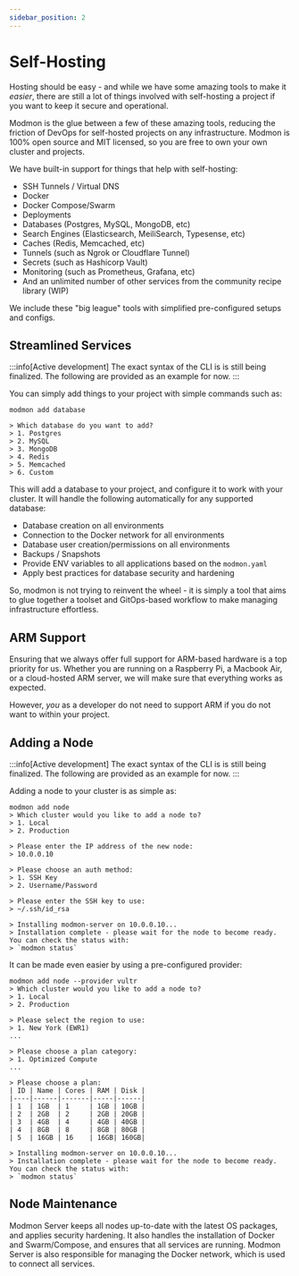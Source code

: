 ```yaml
---
sidebar_position: 2
---
```


# Self-Hosting

Hosting should be easy - and while we have some amazing tools to make it *easier*, there are still a lot of things involved with self-hosting a project if you want to keep it secure and operational.

Modmon is the glue between a few of these amazing tools, reducing the friction of DevOps for self-hosted projects on any infrastructure. Modmon is 100% open source and MIT licensed, so you are free to own your own cluster and projects.

We have built-in support for things that help with self-hosting:

- SSH Tunnels / Virtual DNS
- Docker
- Docker Compose/Swarm
- Deployments
- Databases (Postgres, MySQL, MongoDB, etc)
- Search Engines (Elasticsearch, MeiliSearch, Typesense, etc)
- Caches (Redis, Memcached, etc)
- Tunnels (such as Ngrok or Cloudflare Tunnel)
- Secrets (such as Hashicorp Vault)
- Monitoring (such as Prometheus, Grafana, etc)
- And an unlimited number of other services from the community recipe library (WIP)

We include these "big league" tools with simplified pre-configured setups and configs.

## Streamlined Services

:::info[Active development]
The exact syntax of the CLI is is still being finalized. The following are provided as an example for now.
:::

You can simply add things to your project with simple commands such as:

```shell
modmon add database

> Which database do you want to add?
> 1. Postgres
> 2. MySQL
> 3. MongoDB
> 4. Redis
> 5. Memcached
> 6. Custom
```

This will add a database to your project, and configure it to work with your cluster. It will handle the following automatically for any supported database:

- Database creation on all environments
- Connection to the Docker network for all environments
- Database user creation/permissions on all environments
- Backups / Snapshots
- Provide ENV variables to all applications based on the `modmon.yaml`
- Apply best practices for database security and hardening

So, modmon is not trying to reinvent the wheel - it is simply a tool that aims to glue together a toolset and GitOps-based workflow to make managing infrastructure effortless.

## ARM Support

Ensuring that we always offer full support for ARM-based hardware is a top priority for us. Whether you are running on a Raspberry Pi, a Macbook Air, or a cloud-hosted ARM server, we will make sure that everything works as expected.

However, *you* as a developer do not need to support ARM if you do not want to within your project.

## Adding a Node

:::info[Active development]
The exact syntax of the CLI is is still being finalized. The following are provided as an example for now.
:::

Adding a node to your cluster is as simple as:

```shell
modmon add node
> Which cluster would you like to add a node to?
> 1. Local
> 2. Production

> Please enter the IP address of the new node:
> 10.0.0.10

> Please choose an auth method:
> 1. SSH Key
> 2. Username/Password

> Please enter the SSH key to use:
> ~/.ssh/id_rsa

> Installing modmon-server on 10.0.0.10...
> Installation complete - please wait for the node to become ready. You can check the status with:
> `modmon status`
```

It can be made even easier by using a pre-configured provider:

```shell
modmon add node --provider vultr
> Which cluster would you like to add a node to?
> 1. Local
> 2. Production

> Please select the region to use:
> 1. New York (EWR1)
...

> Please choose a plan category:
> 1. Optimized Compute
...

> Please choose a plan:
| ID | Name | Cores | RAM | Disk |
|----|------|-------|-----|------|
| 1  | 1GB  | 1     | 1GB | 10GB |
| 2  | 2GB  | 2     | 2GB | 20GB |
| 3  | 4GB  | 4     | 4GB | 40GB |
| 4  | 8GB  | 8     | 8GB | 80GB |
| 5  | 16GB | 16    | 16GB| 160GB|

> Installing modmon-server on 10.0.0.10...
> Installation complete - please wait for the node to become ready. You can check the status with:
> `modmon status`
```

## Node Maintenance

Modmon Server keeps all nodes up-to-date with the latest OS packages, and applies security hardening. It also handles the installation of Docker and Swarm/Compose, and ensures that all services are running. Modmon Server is also responsible for managing the Docker network, which is used to connect all services.
